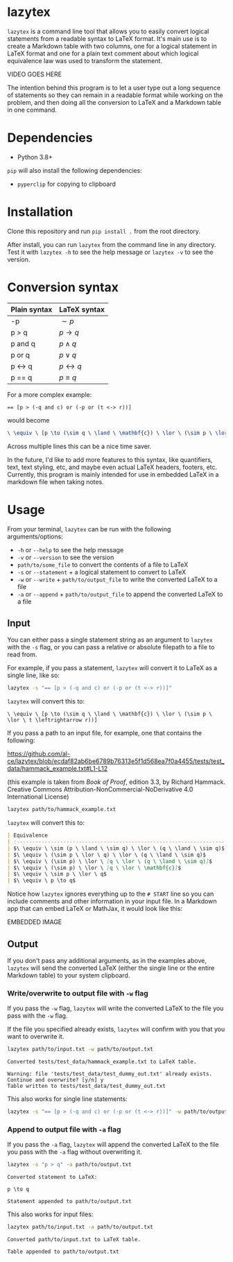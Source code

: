 # lazytex

`lazytex` is a command line tool that allows you to easily convert logical
statements from a readable syntax to LaTeX format. It's main use is to create
a Markdown table with two columns, one for a logical statement in LaTeX format
and one for a plain text comment about which logical equivalence law was used
to transform the statement.

VIDEO GOES HERE

The intention behind this program is to let a user type out a long sequence of
statements so they can remain in a readable format while working on the
problem, and then doing all the conversion to LaTeX and a Markdown table in one
command.


# Dependencies

- Python 3.8+

`pip` will also install the following dependencies:
- `pyperclip` for copying to clipboard

# Installation

Clone this repository and run `pip install .` from the root directory.

After install, you can run `lazytex` from the command line in any directory.
Test it with `lazytex -h` to see the help message or `lazytex -v` to see the version.


# Conversion syntax

| Plain syntax | LaTeX syntax          |
| ------------ | --------------------- |
| -p           | $\sim p$              |
| p > q        | $p \to q$             |
| p and q      | $p \land q$           |
| p or q       | $p \lor q$            |
| p <-> q      | $p \leftrightarrow q$ |
| p == q       | $p \equiv q$          |

For a more complex example:

```
== [p > (-q and c) or (-p or (t <-> r))]
```

would become

```latex
\ \equiv \ [p \to (\sim q \ \land \ \mathbf{c}) \ \lor \ (\sim p \ \lor \ t \leftrightarrow r))]
```

Across multiple lines this can be a nice time saver.

In the future, I'd like to add more features to this syntax, like quantifiers,
text, text styling, etc, and maybe even actual LaTeX headers, footers, etc.
Currently, this program is mainly intended for use in embedded LaTeX in a
markdown file when taking notes.


# Usage

From your terminal, `lazytex` can be run with the following arguments/options:

- `-h` or `--help` to see the help message
- `-v` or `--version` to see the version
- `path/to/some_file` to convert the contents of a file to LaTeX
- `-s` or `--statement` + a logical statement to convert to LaTeX
- `-w` or `--write` + `path/to/output_file` to write the converted LaTeX to a file
- `-a` or `--append` + `path/to/output_file` to append the converted LaTeX to a file

## Input

You can either pass a single statement string as an argument to `lazytex` with the `-s`
flag, or you can pass a relative or absolute filepath to a file to read from.

For example, if you pass a statement, `lazytex` will convert it to LaTeX as a single line,
like so:

```bash
lazytex -s "== [p > (-q and c) or (-p or (t <-> r))]"
```
`lazytex` will convert this to:

```
\ \equiv \ [p \to (\sim q \ \land \ \mathbf{c}) \ \lor \ (\sim p \ \lor \ t \leftrightarrow r))]
```

If you pass a path to an input file, for example, one that contains the following:

https://github.com/al-ce/lazytex/blob/ecdaf82ab6be6789b76313e5f1d568ea7f0a4455/tests/test_data/hammack_example.txt#L1-L12

(this example is taken from _Book of Proof_, edition 3.3, by Richard Hammack.
Creative Commons Attribution-NonCommercial-NoDerivative 4.0 International License)

```bash
lazytex path/to/hammack_example.txt
```

`lazytex` will convert this to:

```markdown
| Equivalence                                                          | Law                                    |
| :------------------------------------------------------------------- | :------------------------------------- |
| $\ \equiv \ \sim (p \ \land \ \sim q) \ \lor \ (q \ \land \ \sim q)$ | by implication                         |
| $\ \equiv \ (\sim p \ \lor \ q) \ \lor \ (q \ \land \ \sim q)$       | by De Morgan's law and double negation |
| $\ \equiv \ (\sim p) \ \lor \ [q \ \lor \ (q \ \land \ \sim q)]$     | by associative law                     |
| $\ \equiv \ (\sim p) \ \lor \ [q \ \lor \ \mathbf{c}]$               | by negation law                        |
| $\ \equiv \ \sim p \ \lor \ q$                                       | by identity law                        |
| $\ \equiv \ p \to q$                                                 | by implication                         |
```

Notice how `lazytex` ignores everything up to the `# START` line so you can
include comments and other information in your input file.
In a Markdown app that can embed LaTeX or MathJax, it would look like this:

EMBEDDED IMAGE

## Output

If you don't pass any additional arguments, as in the examples above, `lazytex` will send the converted LaTeX (either the single line or the entire Markdown table) to your system clipboard.

### Write/overwrite to output file with `-w` flag

If you pass the `-w` flag, `lazytex` will write the converted LaTeX to the file you pass with the `-w` flag.

If the file you specified already exists, `lazytex` will confirm with you that you want to overwrite it.

```bash
lazytex path/to/input.txt -w path/to/output.txt
```
```stdout
Converted tests/test_data/hammack_example.txt to LaTeX table.

Warning: file 'tests/test_data/test_dummy_out.txt' already exists.
Continue and overwrite? [y/n] y
Table written to tests/test_data/test_dummy_out.txt
```

This also works for single line statements:

```bash
lazytex -s "== [p > (-q and c) or (-p or (t <-> r))]" -w path/to/output.txt
```

### Append to output file with `-a` flag

If you pass the `-a` flag, `lazytex` will append the converted LaTeX to the file you pass with the `-a` flag without overwriting it.

```bash
lazytex -s "p > q" -a path/to/output.txt
```

```stdout
Converted statement to LaTeX:

p \to q

Statement appended to path/to/output.txt
```

This also works for input files:

```bash
lazytex path/to/input.txt -a path/to/output.txt
```

```stdout
Converted path/to/input.txt to LaTeX table.

Table appended to path/to/output.txt
```
